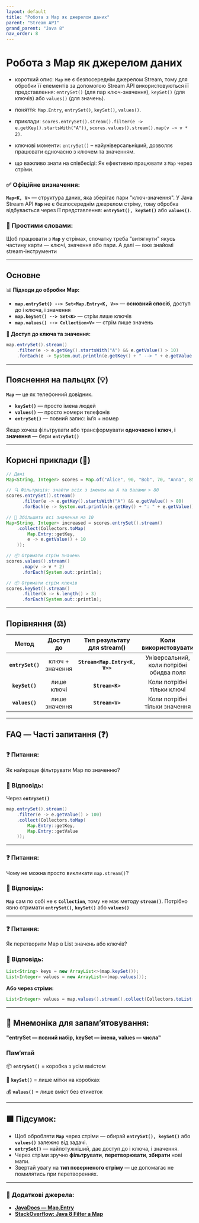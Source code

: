 ```yaml
---
layout: default
title: "Робота з Map як джерелом даних"
parent: "Stream API"
grand_parent: "Java 8"
nav_order: 8
---
```


# Робота з Map як джерелом даних

* короткий опис: `Map` не є безпосереднім джерелом Stream, тому для обробки її елементів за допомогою Stream API використовуються її представлення: `entrySet()` (для пар ключ-значення), `keySet()` (для ключів) або `values()` (для значень).




* поняття: `Map.Entry`, `entrySet()`, `keySet()`, `values()`.

* приклади: `scores.entrySet().stream().filter(e -> e.getKey().startsWith("A"))`, `scores.values().stream().map(v -> v * 2)`.

* ключові моменти: `entrySet()` – найуніверсальніший, дозволяє працювати одночасно з ключем та значенням.

* що важливо знати на співбесіді: Як ефективно працювати з `Map` через стріми.

### **✅ Офіційне визначення:**

**`Map<K, V>`** — структура даних, яка зберігає пари "ключ-значення". У Java Stream API **`Map`** не є безпосереднім джерелом стріму, тому обробка відбувається через її представлення: **`entrySet(), keySet()`** або **`values()`**.

### **🧠 Простими словами:**

Щоб працювати з **`Map`** у стрімах, спочатку треба "витягнути" якусь частину карти — ключі, значення або пари. А далі — вже знайомі stream-інструменти

---

## **Основне**

📊 **Підходи до обробки Map:**

* **`map.entrySet() --> Set<Map.Entry<K, V>>`** — **основний спосіб**, доступ до і ключа, і значення
* **`map.keySet() --> Set<K>`** — стрім лише ключів
* **`map.values() --> Collection<V>`** — стрім лише значень

**📌 Доступ до ключа та значення:**

```java
map.entrySet().stream()
    .filter(e -> e.getKey().startsWith("A") && e.getValue() > 10)
    .forEach(e -> System.out.println(e.getKey() + " --> " + e.getValue()));
```

---

## **Пояснення на пальцях (💡)**

**`Map`** — це як телефонний довідник.

* **`keySet()`** — просто імена людей
* **`values()`** — просто номери телефонів
* **`entrySet()`** — повний запис: ім’я \+ номер

Якщо хочеш фільтрувати або трансформувати **одночасно і ключ, і значення** — бери **`entrySet()`**

---

## **Корисні приклади (🧪)**

```java
// Дані
Map<String, Integer> scores = Map.of("Alice", 90, "Bob", 70, "Anna", 85);

// 🔍 Фільтрація: знайти всіх з іменем на A та балами > 80
scores.entrySet().stream()
      .filter(e -> e.getKey().startsWith("A") && e.getValue() > 80)
      .forEach(e -> System.out.println(e.getKey() + ": " + e.getValue()));
```

```java
// 🔁 Збільшити всі значення на 10
Map<String, Integer> increased = scores.entrySet().stream()
    .collect(Collectors.toMap(
        Map.Entry::getKey,
        e -> e.getValue() + 10
    ));
```

```java
// 📦 Отримати стрім значень
scores.values().stream()
      .map(v -> v * 2)
      .forEach(System.out::println);
```

```java
// 📦 Отримати стрім ключів
scores.keySet().stream()
      .filter(k -> k.length() > 3)
      .forEach(System.out::println);
```

---

## **Порівняння (⚖️)**

|      Метод       |    Доступ до     |  Тип результату для stream()  |           Коли використовувати           |
|:----------------:|:----------------:|:-----------------------------:|:----------------------------------------:|
| **`entrySet()`** | ключ \+ значення | **`Stream<Map.Entry<K, V>>`** | Універсальний, коли потрібні обидва поля |
|  **`keySet()`**  |    лише ключі    |        **`Stream<K>`**        |        Коли потрібні тільки ключі        |
|  **`values()`**  |  лише значення   |        **`Stream<V>`**        |      Коли потрібні тільки значення       |

---

## **FAQ — Часті запитання (❓)**

### **❓ Питання:**

 Як найкраще фільтрувати Map по значенню?

### **💬 Відповідь:**

Через **`entrySet()`**

```java
map.entrySet().stream()
    .filter(e -> e.getValue() > 100)
    .collect(Collectors.toMap(
        Map.Entry::getKey,
        Map.Entry::getValue
    ));
```

---

### **❓ Питання:**

 Чому не можна просто викликати `map.stream()`?

### **💬 Відповідь:**

**`Map`** сам по собі не є **`Collection`**, тому не має методу **`stream()`**. Потрібно явно отримати **`entrySet()`**,
**`keySet()`** або **`values()`**

---

### **❓ Питання:**

 Як перетворити Map в List значень або ключів?

### **💬 Відповідь:**

```java
List<String> keys = new ArrayList<>(map.keySet());
List<Integer> values = new ArrayList<>(map.values());
```

**Або через стріми:**

```java
List<Integer> values = map.values().stream().collect(Collectors.toList());
```

---

## **🧠 Мнемоніка для запам’ятовування:**

**"entrySet — повний набір, keySet — імена, values — числа"**

### Пам’ятай

📦 **`entrySet()`** \= коробка з усім вмістом

🔑 **`keySet()`** \= лише мітки на коробках

💰 **`values()`** \= лише вміст без етикеток

---

## **🟩 Підсумок:**

* Щоб обробляти **`Map`** через стріми — обирай **`entrySet(), keySet()`** або **`values()`** залежно від задачі.
* **`entrySet()`** — найпотужніший, дає доступ до і ключа, і значення.
* Через стріми зручно **фільтрувати**, **перетворювати**, **збирати** нові мапи.
* Звертай увагу на **тип поверненого стріму** — це допомагає не помилятись при перетвореннях.

---

### **🔗 Додаткові джерела:**

* [**JavaDocs — Map.Entry**](https://docs.oracle.com/javase/8/docs/api/java/util/Map.Entry.html)
* [**StackOverflow: Java 8 Filter a Map**](https://stackoverflow.com/questions/26810998/filter-a-map-by-values-in-java-8)
